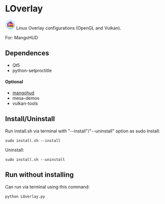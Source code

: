 
# LOverlay

![](res/cake-piece.png) Linux Overlay configurations (OpenGL and Vulkan).

For: MangoHUD

## Dependences 

- Qt5
- python-setproctitle

#### Optional

- [mangohud](https://github.com/flightlessmango/MangoHud)
- mesa-demos
- vulkan-tools



## Install/Uninstall
Run install.sh via terminal with "--install"/"--uninstall" option as sudo
Install:
```
sudo install.sh --install
```
Uninstall:
```
sudo install.sh --uninstall
```

## Run without installing
Can run via terminal using this command:
```
python LOverlay.py
```
